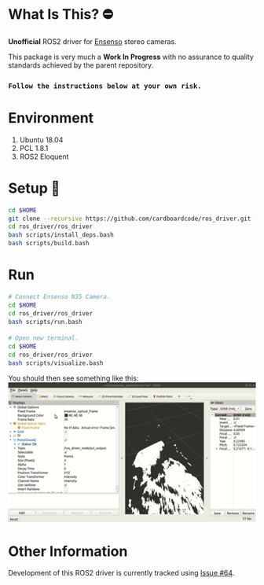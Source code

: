 # **What Is This?** :no_entry:

**Unofficial** ROS2 driver for [Ensenso](http://www.ensenso.com) stereo cameras.

This package is very much a **Work In Progress** with no assurance to quality standards achieved by the parent repository.

### `Follow the instructions below at your own risk.`

# Environment
1. Ubuntu 18.04
2. PCL 1.8.1
3. ROS2 Eloquent

# Setup :hammer:

```bash
cd $HOME
git clone --recursive https://github.com/cardboardcode/ros_driver.git --depth 1 --single-branch --branch ros2 --single-branch
cd ros_driver/ros_driver
bash scripts/install_deps.bash
bash scripts/build.bash
```

# **Run**
```bash
# Connect Ensenso N35 Camera.
cd $HOME
cd ros_driver/ros_driver
bash scripts/run.bash

# Open new terminal.
cd $HOME
cd ros_driver/ros_driver
bash scripts/visualize.bash
```
You should then see something like this:
![](img/visualize.gif)

# **Other Information**

Development of this ROS2 driver is currently tracked using [Issue #64](https://github.com/ensenso/ros_driver/issues/64#issuecomment-859310549).
